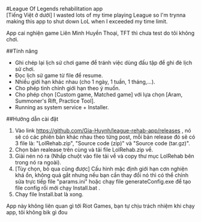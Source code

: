 #League Of Legends rehabilitation app  
[Tiếng Việt ở dưới] I wasted lots of my time playing League so I'm trynna making this app to shut down LoL when I exceeded my time limit.  
  
 App cai nghiện game Liên Minh Huyền Thoại, TFT thì chưa test do tôi không chơi. 
 
##Tính năng  
- Ghi chép lại lịch sử chơi game để tránh việc dùng đấu tập để ghi đè lịch sử chơi. 
- Đọc lịch sử game từ file để resume.
- Nhiều giới hạn khác nhau (cho 1 ngày, 1 tuần, 1 tháng,...).
- Cho phép tình chỉnh giới hạn theo ý muốn.
- Cho phép chọn [Custom game, Matched game] với lựa chọn [Aram, Summoner's Rift, Practice Tool].
- Running as system service + Installer.

##Hướng dẫn cài đặt  
1. Vào link https://github.com/Gia-Huynh/league-rehab-app/releases , nó sẽ có các phiên bản khác nhau theo từng post, mỗi bản release đó sẽ có 3 file là: "LolRehab.zip", "Source code (zip)" và "Source code (tar.gz)".
2. Chọn bản realease trên cùng và tải file LolRehab.zip về.
3. Giải nén nó ra (Nhấp chuột vào file tải về và copy thư mục LolRehab bên trong nó ra ngoài).
4. [Tùy chọn, bỏ qua cũng được] Cấu hình mặc định giới hạn cơn nghiện khá ổn, không quá gắt nhưng nếu bạn cần thay đổi nó thì có thể chỉnh sửa trực tiếp file "params.ini" hoặc chạy file generateConfig.exe để tạo file config rồi mới chạy Install.bat .
5. Chạy file Install.bat là xong.

App này không liên quan gì tới Riot Games, bạn tự chịu trách nhiệm khi chạy app, tôi không bik gì đou
